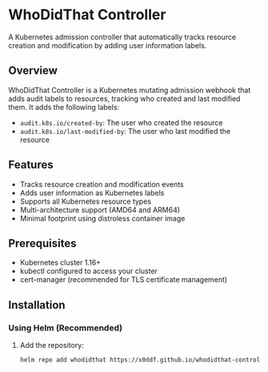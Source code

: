 # WhoDidThat Controller

A Kubernetes admission controller that automatically tracks resource creation and modification by adding user information labels.

## Overview

WhoDidThat Controller is a Kubernetes mutating admission webhook that adds audit labels to resources, tracking who created and last modified them. It adds the following labels:
- `audit.k8s.io/created-by`: The user who created the resource
- `audit.k8s.io/last-modified-by`: The user who last modified the resource

## Features

- Tracks resource creation and modification events
- Adds user information as Kubernetes labels
- Supports all Kubernetes resource types
- Multi-architecture support (AMD64 and ARM64)
- Minimal footprint using distroless container image

## Prerequisites

- Kubernetes cluster 1.16+
- kubectl configured to access your cluster
- cert-manager (recommended for TLS certificate management)

## Installation

### Using Helm (Recommended)

1. Add the repository:
   ```bash
   helm repo add whodidthat https://x0ddf.github.io/whodidthat-controller
   ```

